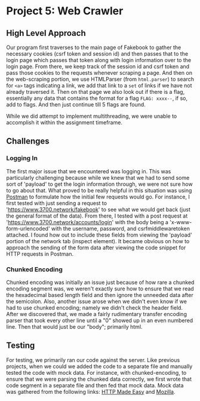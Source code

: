 # Project 5: Web Crawler
## High Level Approach
Our program first traverses to the main page of Fakebook to gather the
necessary cookies (csrf token and session id) and then passes that to the login
page which passes that token along with login information over to the login
page. From there, we keep track of the session id and csrf token and pass
those cookies to the requests whenever scraping a page. And then on the
web-scraping portion, we use HTMLParser (from `html.parser`) to search for
`<a>` tags indicating a link, we add that link to a `set` of links if we
have not already traversed it. Then on that page we also look out if there
is a flag, essentially any data that contains the format for a flag `FLAG:
xxxx--`, if so, add to flags. And then just continue till 5 flags are found.

While we did attempt to implement multithreading, we were unable to accomplish
it within the assignment timeframe.
## Challenges
### Logging In
The first major issue that we encountered was logging in. This was
particularly challenging because while we knew that we had to send some sort
of 'payload' to get the login information through, we were not sure how to
go about that. What proved to be really helpful in this situation was using
[Postman](https://www.postman.com/) to formulate how the initial few
requests would go. For instance, I first tested with just sending a request
to 'https://www.3700.network/fakebook' to see what we would get back (just
the general format of the data). From there, I tested with a post request at
'https://www.3700.network/accounts/login' with the body being a
'x-www-form-urlencoded' with the username, password, and csrfmiddlewaretoken
attached. I found how out to include these fields from viewing the 'payload'
portion of the network tab (inspect element). It became obvious on how to
approach the sending of the form data after viewing the code snippet for
HTTP requests in Postman.
### Chunked Encoding
Chunked encoding was initially an issue just because of how rare a chunked
encoding segment was, we weren't exactly sure how to ensure that we read the
hexadecimal based length field and then ignore the unneeded data after the
semicolon. Also, another issue arose when we didn't even know if we had to
use chunked encoding; namely we didn't check the header field. After we
discovered that, we made a fairly rudimentary transfer encoding parser that
took every other line until a "0" showed up in an even numbered line. Then
that would just be our "body"; primarily html.
## Testing
For testing, we primarily ran our code against the server. Like previous
projects, when we could we added the code to a separate file and manually
tested the code with mock data. For instance, with chunked-encoding, to
ensure that we were parsing the chunked data correctly, we first wrote that
code segment in a separate file and then fed that mock data. Mock data was
gathered from the following links:
[HTTP Made Easy](https://www.jmarshall.com/easy/http/#http1.1c2) and
[Mozilla](https://developer.mozilla.org/en-US/docs/Web/HTTP/Headers/Transfer-Encoding). 
